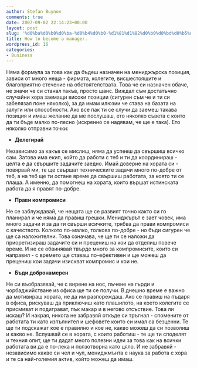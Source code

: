 ```yaml
---
author: Stefan Buynov
comments: true
date: 2007-09-02 22:14:23+00:00
layout: post
slug: '%d0%ba%d0%b0%d0%ba-%d0%b4%d0%b0-%d1%81%d1%82%d0%b0%d0%bd%d0%b5%d1%88-%d0%bc%d0%b5%d0%bd%d0%b8%d0%b4%d0%b6%d1%8a%d1%80'
title: How to become a manager.
wordpress_id: 16
categories:
- Business
---
```


Няма формула за това как да бъдеш назначен на мениджърска позиция, зависи от много неща - фирмата, колегите, висшестоящите и благоприятно стечение на обстоятелствата. Това че си назначен обаче, не значи че си станал такъв, просто шанс. Виждал съм достатъчно случайни хора заемащи високи позиции (сигурен съм че и ти си забелязал поне няколко), за да имам илюзии че става на базата на залуги или способности. Ако все пак ти се случи да заемеш такава позиция и имаш желание да ме послушаш, ето няколко съвета с които да ти бъде малко по-лесно (искренно се надявам, че ще е така). Ето няколко отправни точки:
	
  * **Делегирай**

Независимо за какъв се мислиш, няма да успееш да свършиш всичко сам. Затова има екип, който да работи с теб и ти да координираш - целта е да свършите задачите заедно. Имай доверие на хората си - повярвай ми, те ще свършат техническите задачи много по-добре от теб, а на теб ще ти остане време да свършиш работата, за която ти се плаща. А именно, да помогнеш на хората, които вършат истинската работа да я правят по-добре.

<!-- More -->
	
  * **Прави компромиси**

Не се заблуждавай, че нещата ще се развият точно както си го планирал и че няма да правиш грешки. Мениджърът е зает човек, има много задачи и за да ги свърши всичките, трябва да прави компромиси с качеството. Колкото по-малко, толкова по-добре - но бъди сигурен че ще са наложителни. Това означава, че ще ти се наложи да приоретизираш задачите си и прецениш на кои да отделиш повече време. И не се обвинявай твърде много за компромисите, които си направил - с времето ще ставаш по-ефективен и ще можеш да прецениш кои задачи изискват компромис и кои не.
	
  * **Бъди добронамерен**

Не си въобразявай, че с вирене на нос, пъчене на гърди и чорбаджийстване из офиса ще ти се получи.  В днешно време е важно да мотивираш хората, не да им разпореждаш. Ако се правиш на пъдаря в офиса, рискуваш да приключиш като плашилото, на което колегите се присмиват и подиграват, пък макар и в негово отсъствие. Това ли искаш?
И накрая, никога не забравяй откъде си тръгнал - спомените от работата ти като изпълнител и шефовете които си имал са безценни. Те ще ти подскажат кое е правилно и кое не, какво можеш да си позволиш и какво не. Вслушвай се в хората, с които работиш - те ще ти споделят и техния опит, ще ти дадат много полезни идеи за това как на всички работата ви да е по-лека и ползотворна като цяло. И не забравяй - независимо какво си чел и чул, мениджмънта е наука за работа с хора и те са най-големия актив, който можеш да имаш.
